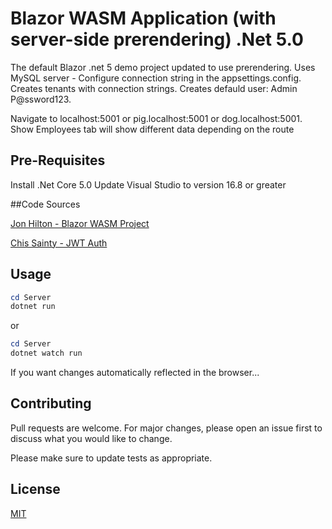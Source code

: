 # Blazor WASM Application (with server-side prerendering) .Net 5.0

The default Blazor .net 5 demo project updated to use prerendering.
Uses MySQL server - Configure connection string in the appsettings.config.
Creates tenants with connection strings.
Creates defauld user: Admin P@ssword123.

Navigate to localhost:5001 or pig.localhost:5001 or dog.localhost:5001.
Show Employees tab will show different data depending on the route

## Pre-Requisites

Install .Net Core 5.0
Update Visual Studio to version 16.8 or greater

##Code Sources

[Jon Hilton - Blazor WASM Project](https://jonhilton.net/blazor-wasm-prerendering/)

[Chis Sainty - JWT Auth](https://chrissainty.com/securing-your-blazor-apps-authentication-with-clientside-blazor-using-webapi-aspnet-core-identity/)

## Usage

``` powershell
cd Server
dotnet run
```

or 

``` powershell
cd Server
dotnet watch run
```

If you want changes automatically reflected in the browser...

## Contributing
Pull requests are welcome. For major changes, please open an issue first to discuss what you would like to change.

Please make sure to update tests as appropriate.

## License
[MIT](https://choosealicense.com/licenses/mit/)
